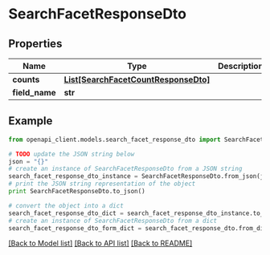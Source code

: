 # SearchFacetResponseDto


## Properties

Name | Type | Description | Notes
------------ | ------------- | ------------- | -------------
**counts** | [**List[SearchFacetCountResponseDto]**](SearchFacetCountResponseDto.md) |  | 
**field_name** | **str** |  | 

## Example

```python
from openapi_client.models.search_facet_response_dto import SearchFacetResponseDto

# TODO update the JSON string below
json = "{}"
# create an instance of SearchFacetResponseDto from a JSON string
search_facet_response_dto_instance = SearchFacetResponseDto.from_json(json)
# print the JSON string representation of the object
print SearchFacetResponseDto.to_json()

# convert the object into a dict
search_facet_response_dto_dict = search_facet_response_dto_instance.to_dict()
# create an instance of SearchFacetResponseDto from a dict
search_facet_response_dto_form_dict = search_facet_response_dto.from_dict(search_facet_response_dto_dict)
```
[[Back to Model list]](../README.md#documentation-for-models) [[Back to API list]](../README.md#documentation-for-api-endpoints) [[Back to README]](../README.md)


